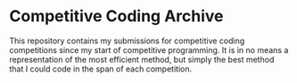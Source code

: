 # Competitive Coding Archive
This repository contains my submissions for competitive coding competitions since my start of competitive programming. It is in no means a representation of the most efficient method, but simply the best method that I could code in the span of each competition.